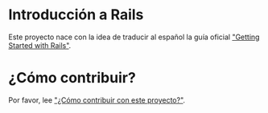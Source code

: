 # Introducción a Rails

Este proyecto nace con la idea de traducir al español la guía oficial
["Getting Started with Rails"](http://guides.rubyonrails.org/getting_started.html).

# ¿Cómo contribuir?

Por favor, lee ["¿Cómo contribuir con este proyecto?"](https://github.com/rubyperu/introduccion.a.rails/blob/master/CONTRIBUTING.md).
